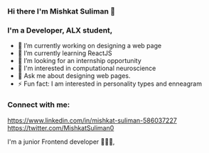 ### Hi there I'm Mishkat Suliman 👋
### I'm a Developer, ALX student,  
- 🔭 I’m currently working on designing a web page
- 🌱 I’m currently learning ReactJS
- 🤔 I’m looking for an internship opportunity
- 🧠 I'm interested in computational neuroscience
- 💬 Ask me about designing web pages.
- ⚡ Fun fact: I am interested in personality types and enneagram
### Connect with me:
https://www.linkedin.com/in/mishkat-suliman-586037227
https://twitter.com/MishkatSuliman0
<!--
**Mshkatso-01/Mshkatso-01** is a ✨ _special_ ✨ repository because its `README.md` (this file) appears on your GitHub profile.

Here are some ideas to get you started:

- 🔭 I’m currently working on designing a web page. 
- 🌱 I’m currently learning React
- 👯 I’m looking to collaborate on ...
- 🤔 I’m looking for help with ...
- 💬 Ask me about ...
- 📫 How to reach me: ...
- 😄 Pronouns: ...
- ⚡ Fun fact: ...
- 🧠 I'm interested in computational neuroscience
-->
I'm a junior Frontend developer 👩🏻‍💻, 

